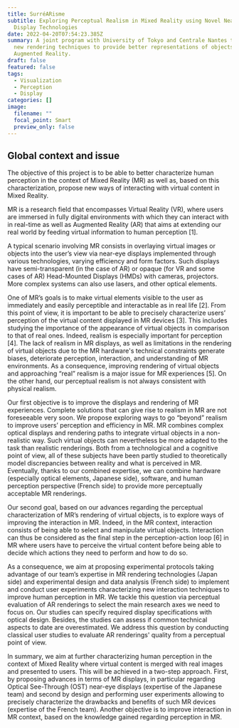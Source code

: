 ```yaml
---
title: SurréARisme
subtitle: Exploring Perceptual Realism in Mixed Reality using Novel Near-Eye
  Display Technologies
date: 2022-04-20T07:54:23.385Z
summary: A joint program with University of Tokyo and Centrale Nantes to design
  new rendering techniques to provide better representations of objects in
  Augmented Reality.
draft: false
featured: false
tags:
  - Visualization
  - Perception
  - Display
categories: []
image:
  filename: ""
  focal_point: Smart
  preview_only: false
---
```

## Global context and issue

The objective of this project is to be able to better characterize human perception in the context of Mixed Reality (MR) as well as, based on this characterization, propose new ways of interacting with virtual content in Mixed Reality.

MR is a research field that encompasses Virtual Reality (VR), where users are immersed in fully digital environments with which they can interact with in real-time as well as Augmented Reality (AR) that aims at extending our real world by feeding virtual information to human perception [1]. 

A typical scenario involving MR consists in overlaying virtual images or objects into the user’s view via near-eye displays implemented through various technologies, varying efficiency and form factors. Such displays have semi-transparent (in the case of AR) or opaque (for VR and some cases of AR) Head-Mounted Displays (HMDs) with cameras, projectors. More complex systems can also use lasers, and other optical elements. 

One of MR’s goals is to make virtual elements visible to the user as immediately and easily perceptible and interactable as in real life [2]. From this point of view, it is important to be able to precisely characterize users’ perception of the virtual content displayed in MR devices [3]. This includes studying the importance of the appearance of virtual objects in comparison to that of real ones. Indeed, realism is especially important for perception [4]. The lack of realism in MR displays, as well as limitations in the rendering of virtual objects due to the MR hardware's technical constraints generate biases, deteriorate perception, interaction, and understanding of MR environments. As a consequence, improving rendering of virtual objects and approaching “real” realism is a major issue for MR experiences [5]. On the other hand, our perceptual realism is not always consistent with physical realism.

Our first objective is to improve the displays and rendering of MR experiences. Complete solutions that can give rise to realism in MR are not foreseeable very soon. We propose exploring ways to go “beyond” realism to improve users’ perception and efficiency in MR. MR combines complex optical displays and rendering paths to integrate virtual objects in a non-realistic way. Such virtual objects can nevertheless be more adapted to the task than realistic renderings. 
Both from a technological and a cognitive point of view, all of these subjects have been partly studied to theoretically model discrepancies between reality and what is perceived in MR. Eventually, thanks to our combined expertise, we can combine hardware (especially optical elements, Japanese side), software, and human perception perspective (French side) to provide more perceptually acceptable MR renderings. 

Our second goal, based on our advances regarding the perceptual characterization of MR’s rendering of virtual objects, is to explore ways of improving the interaction in MR. Indeed, in the MR context, interaction consists of being able to select and manipulate virtual objects. Interaction can thus be considered as the final step in the perception-action loop [6] in MR where users have to perceive the virtual content before being able to decide which actions they need to perform and how to do so.

As a consequence, we aim at proposing experimental protocols taking advantage of our team’s expertise in MR rendering technologies (Japan side) and experimental design and data analysis (French side) to implement and conduct user experiments characterizing new interaction techniques to improve human perception in MR. We tackle this question via perceptual evaluation of AR renderings to select the main research axes we need to focus on. Our studies can specify required display specifications with optical design. Besides, the studies can assess if common technical aspects to date are overestimated. We address this question by conducting classical user studies to evaluate AR renderings' quality from a perceptual point of view.

In summary, we aim at further characterizing human perception in the context of Mixed Reality where virtual content is merged with real images and presented to users. This will be achieved in a two-step approach. First, by proposing advances in terms of MR displays, in particular regarding Optical See-Through (OST) near-eye displays (expertise of the Japanese team) and second by design and performing user experiments allowing to precisely characterize the drawbacks and benefits of such MR devices (expertise of the French team). Another objective is to improve interaction in MR context, based on the knowledge gained regarding perception in MR.
